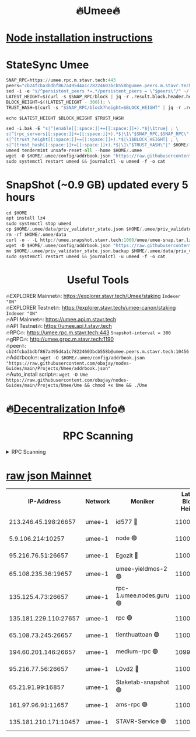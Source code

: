 <h1 align="center"> 🔥Umee🔥</h1>


[Node installation instructions](https://github.com/obajay/nodes-Guides/tree/main/Projects/Umee)
=
# StateSync Umee
```python
SNAP_RPC=https://umee.rpc.m.stavr.tech:443
peers="cb24fcba3bdbf867a495d4a1c78224603bcb558b@umee.peers.m.stavr.tech:10456"
sed -i -e "s/^persistent_peers *=.*/persistent_peers = \"$peers\"/" ~/.umee/config/config.toml
LATEST_HEIGHT=$(curl -s $SNAP_RPC/block | jq -r .result.block.header.height); \
BLOCK_HEIGHT=$((LATEST_HEIGHT - 300)); \
TRUST_HASH=$(curl -s "$SNAP_RPC/block?height=$BLOCK_HEIGHT" | jq -r .result.block_id.hash)

echo $LATEST_HEIGHT $BLOCK_HEIGHT $TRUST_HASH

sed -i.bak -E "s|^(enable[[:space:]]+=[[:space:]]+).*$|\1true| ; \
s|^(rpc_servers[[:space:]]+=[[:space:]]+).*$|\1\"$SNAP_RPC,$SNAP_RPC\"| ; \
s|^(trust_height[[:space:]]+=[[:space:]]+).*$|\1$BLOCK_HEIGHT| ; \
s|^(trust_hash[[:space:]]+=[[:space:]]+).*$|\1\"$TRUST_HASH\"|" $HOME/.umee/config/config.toml
umeed tendermint unsafe-reset-all --home $HOME/.umee
wget -O $HOME/.umee/config/addrbook.json "https://raw.githubusercontent.com/obajay/nodes-Guides/main/Projects/Umee/addrbook.json"
sudo systemctl restart umeed && journalctl -u umeed -f -o cat
```
# SnapShot (~0.9 GB) updated every 5 hours
```python
cd $HOME
apt install lz4
sudo systemctl stop umeed
cp $HOME/.umee/data/priv_validator_state.json $HOME/.umee/priv_validator_state.json.backup
rm -rf $HOME/.umee/data
curl -o - -L http://umee.snapshot.stavr.tech:1000/umee/umee-snap.tar.lz4 | lz4 -c -d - | tar -x -C $HOME/.umee --strip-components 2
wget -O $HOME/.umee/config/addrbook.json "https://raw.githubusercontent.com/obajay/nodes-Guides/main/Projects/Umee/addrbook.json"
mv $HOME/.umee/priv_validator_state.json.backup $HOME/.umee/data/priv_validator_state.json
sudo systemctl restart umeed && journalctl -u umeed -f -o cat
```
 <h1 align="center"> Useful Tools</h1>

🔥EXPLORER Mainnet🔥:      https://explorer.stavr.tech/Umee/staking             `Indexer "ON"` \
🔥EXPLORER Testnet🔥:        https://explorer.stavr.tech/umee-canon/staking      `Indexer "ON"` \
🔥API Mainnet🔥:                   https://umee.api.m.stavr.tech \
🔥API Testnet🔥:                     https://umee.api.t.stavr.tech \
🔥RPC🔥:                           https://umee.rpc.m.stavr.tech:443                     `Snapshot-interval = 300` \
🔥gRPC🔥:                              http://umee.grpc.m.stavr.tech:1190 \
🔥peer🔥:                     `cb24fcba3bdbf867a495d4a1c78224603bcb558b@umee.peers.m.stavr.tech:10456` \
🔥Addrbook🔥:    ```wget -O $HOME/.umee/config/addrbook.json "https://raw.githubusercontent.com/obajay/nodes-Guides/main/Projects/Umee/addrbook.json"``` \
🔥Auto_install script🔥: ```wget -O Ume https://raw.githubusercontent.com/obajay/nodes-Guides/main/Projects/Umee/Ume && chmod +x Ume && ./Ume```

🔥[Decentralization Info](https://github.com/obajay/StateSync-snapshots/tree/main/Projects/Umee/Decentralization)🔥
=

<h1 align="center"> RPC Scanning</h1>

<details>
<summary>RPC Scanning</summary>

<h2 align="center"> We scan nodes in real time every 4 hours. And we provide the final result of RPC endpoints.
We cannot influence the operation of these nodes in any way. </h2>


```python
If Voting Power is higher than 0 --> then the Node is a validator of the network and may be subject to attack and be a potential threat to the chain.
```
```python
We marked such validators with a red symbol
```

</details>

[raw json Mainnet](https://rpc-check.umeem.stavr.tech/umeem/rpc-umeem-result.json)
=



<table><tr><th>IP-Address</th><th>Network</th><th>Moniker</th><th>Latest Block Height</th><th>Earliest Block Height</th><th>Catching Up</th><th>Tx Index</th><th>Voting Power</th><th>Scan Time</th></tr><tr><td>213.246.45.198:26657</td><td>umee-1</td><td>id577 🔴</td><td>11001529</td><td>7100001</td><td>False</td><td>on</td><td>35124374</td><td>2024-03-13T14:01:52.396607882UTC</td></tr><tr><td>5.9.106.214:10257</td><td>umee-1</td><td>node 🟢</td><td>11001551</td><td>7942001</td><td>False</td><td>on</td><td>0</td><td>2024-03-13T14:03:57.409623884UTC</td></tr><tr><td>95.216.76.51:26657</td><td>umee-1</td><td>Egozit 🔴</td><td>11001559</td><td>8262001</td><td>False</td><td>off</td><td>38859234</td><td>2024-03-13T14:04:45.811675901UTC</td></tr><tr><td>65.108.235.36:19657</td><td>umee-1</td><td>umee-yieldmos-2 🟢</td><td>11001514</td><td>9575548</td><td>False</td><td>on</td><td>0</td><td>2024-03-13T14:00:24.347086805UTC</td></tr><tr><td>135.125.4.73:26657</td><td>umee-1</td><td>rpc-1.umee.nodes.guru 🟢</td><td>11001559</td><td>10691018</td><td>False</td><td>on</td><td>0</td><td>2024-03-13T14:04:46.122435760UTC</td></tr><tr><td>135.181.229.110:27657</td><td>umee-1</td><td>rpc 🟢</td><td>11001524</td><td>10754071</td><td>False</td><td>on</td><td>0</td><td>2024-03-13T14:01:21.350050580UTC</td></tr><tr><td>65.108.73.245:26657</td><td>umee-1</td><td>tienthuattoan 🟢</td><td>11001539</td><td>10787155</td><td>False</td><td>on</td><td>0</td><td>2024-03-13T14:02:49.088635891UTC</td></tr><tr><td>194.60.201.146:26657</td><td>umee-1</td><td>medium-rpc 🟢</td><td>10990562</td><td>10823243</td><td>False</td><td>on</td><td>0</td><td>2024-03-13T14:02:03.533848333UTC</td></tr><tr><td>95.216.77.56:26657</td><td>umee-1</td><td>L0vd2 🔴</td><td>11001569</td><td>10901569</td><td>False</td><td>off</td><td>38601531</td><td>2024-03-13T14:05:44.905870583UTC</td></tr><tr><td>65.21.91.99:16857</td><td>umee-1</td><td>Staketab-snapshot 🟢</td><td>11001540</td><td>10910001</td><td>False</td><td>off</td><td>0</td><td>2024-03-13T14:02:55.775365694UTC</td></tr><tr><td>161.97.96.91:11657</td><td>umee-1</td><td>ams-rpc 🟢</td><td>11001569</td><td>10929930</td><td>False</td><td>on</td><td>0</td><td>2024-03-13T14:05:45.199716836UTC</td></tr><tr><td>135.181.210.171:10457</td><td>umee-1</td><td>STAVR-Service 🟢</td><td>11001562</td><td>11000001</td><td>False</td><td>on</td><td>0</td><td>2024-03-13T14:05:07.439097156UTC</td></tr></table>
